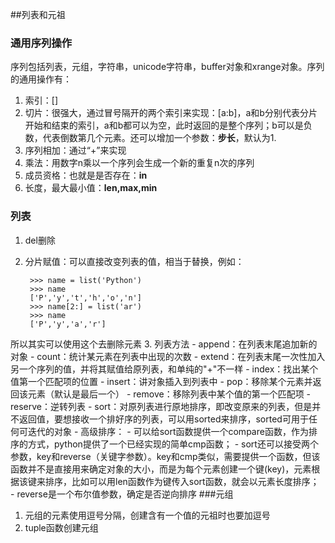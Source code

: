 ##列表和元祖

### 通用序列操作
序列包括列表，元组，字符串，unicode字符串，buffer对象和xrange对象。序列的通用操作有：

1. 索引：[]
2. 切片：很强大，通过冒号隔开的两个索引来实现：[a:b]，a和b分别代表分片开始和结束的索引，a和b都可以为空，此时返回的是整个序列；b可以是负数，代表倒数第几个元素。还可以增加一个参数：**步长**，默认为1.
3. 序列相加：通过“+”来实现
4. 乘法：用数字n乘以一个序列会生成一个新的重复n次的序列
5. 成员资格：也就是是否存在：**in**
6. 长度，最大最小值：**len,max,min**

### 列表
1. del删除
2. 分片赋值：可以直接改变列表的值，相当于替换，例如：

		>>> name = list('Python')
		>>> name
		['P','y','t','h','o','n']
		>>> name[2:] = list('ar')
		>>> name
		['P','y','a','r'] 
所以其实可以使用这个去删除元素
3. 列表方法
	- append：在列表末尾追加新的对象
	- count：统计某元素在列表中出现的次数
	- extend：在列表末尾一次性加入另一个序列的值，并将其赋值给原列表，和单纯的"+"不一样
	- index：找出某个值第一个匹配项的位置
	- insert：讲对象插入到列表中
	- pop：移除某个元素并返回该元素（默认是最后一个）
	- remove：移除列表中某个值的第一个匹配项
	- reserve：逆转列表
	- sort：对原列表进行原地排序，即改变原来的列表，但是并不返回值，要想接收一个排好序的列表，可以用sorted来排序，sorted可用于任何可迭代的对象
	- 高级排序：
		- 可以给sort函数提供一个compare函数，作为排序的方式，python提供了一个已经实现的简单cmp函数；
		- sort还可以接受两个参数，key和reverse（关键字参数）。key和cmp类似，需要提供一个函数，但该函数并不是直接用来确定对象的大小，而是为每个元素创建一个键(key)，元素根据该键来排序，比如可以用len函数作为键传入sort函数，就会以元素长度排序；
		- reverse是一个布尔值参数，确定是否逆向排序
###元组
1. 元组的元素使用逗号分隔，创建含有一个值的元祖时也要加逗号
2. tuple函数创建元组 
		

